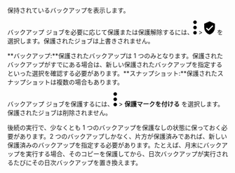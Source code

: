 保持されているバックアップを表示します。

バックアップ ジョブを必要に応じて保護または保護解除するには、![](../Images/more_vert_kebob-15px.svg) \> ![](../Images/verified_user_protected-15px.svg) を選択します。保護されたジョブは上書きされません。

**バックアップ:**保護されたバックアップは 1 つのみとなります。保護されたバックアップがすでにある場合は、新しい保護されたバックアップを指定するといった選択を確認する必要があります。**スナップショット:**保護されたスナップショットは複数の場合もあります。

バックアップ ジョブを保護するには、![](../Images/more_vert_kebob-15px.svg) \> **保護マークを付ける** を選択します。保護されたジョブは削除されません。

後続の実行で、少なくとも 1 つのバックアップを保護なしの状態に保っておく必要があります。2 つのバックアップしかなく、片方が保護済みであれば、新しい保護済みのバックアップを指定する必要があります。たとえば、月末にバックアップを実行する場合、そのコピーを保護してから、日次バックアップが実行されるたびにその日次バックアップを置き換えます。
